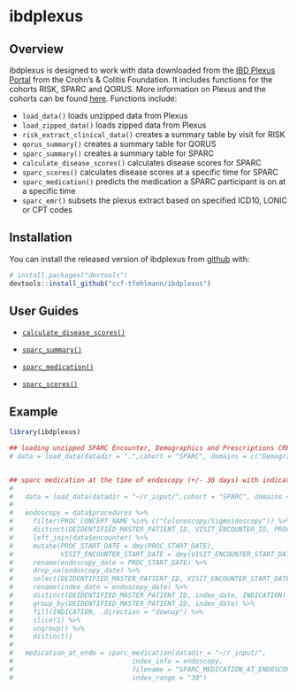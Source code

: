 
<!-- README.md is generated from README.Rmd. Please edit that file -->

# ibdplexus

<!-- badges: start -->

<!-- badges: end -->

## Overview

ibdplexus is designed to work with data downloaded from the [IBD Plexus
Portal](https://ibdplexus.org) from the Crohn’s & Colitis Foundation. It
includes functions for the cohorts RISK, SPARC and QORUS. More
information on Plexus and the cohorts can be found
[here](https://www.crohnscolitisfoundation.org/research/current-research-initiatives/ibd-plexus).
Functions include:

  - `load_data()` loads unzipped data from Plexus
  - `load_zipped_data()` loads zipped data from Plexus
  - `risk_extract_clinical_data()` creates a summary table by visit for
    RISK
  - `qorus_summary()` creates a summary table for QORUS
  - `sparc_summary()` creates a summary table for SPARC
  - `calculate_disease_scores()` calculates disease scores for SPARC
  - `sparc_scores()` calculates disease scores at a specific time for
    SPARC
  - `sparc_medication()` predicts the medication a SPARC participant is
    on at a specific time
  - `sparc_emr()` subsets the plexus extract based on specified ICD10,
    LONIC or CPT codes

## Installation

You can install the released version of ibdplexus from
[github](https://github.com/ccf-tfehlmann/ibdplexus) with:

``` r
# install.packages("devtools")
devtools::install_github("ccf-tfehlmann/ibdplexus")
```

## User Guides

  - <a href="https://github.com/ccf-tfehlmann/ibdplexus/blob/master/Calculating%20Disease%20Activity%20Scores%20for%20SPARC.pdf">`calculate_disease_scores()`</a>

  - <a href="https://github.com/ccf-tfehlmann/ibdplexus/blob/master/SPARC_Summary_userguide.pdf">`sparc_summary()`</a>

  - <a href="https://github.com/ccf-tfehlmann/ibdplexus/blob/master/sparc_medication_userguide.pdf">`sparc_medication()`</a>

  - <a href="https://github.com/ccf-tfehlmann/ibdplexus/blob/master/sparc_scores_at_index_userguide.pdf">`sparc_scores()`</a>

## Example

``` r
library(ibdplexus)

## loading unzipped SPARC Encounter, Demographics and Prescriptions CRF data only ----
# data = load_data(datadir = ".",cohort = "SPARC", domains = c("Demographics", "Prescriptions", "Encounter"), data_type = "CRF")


## sparc medication at the time of endoscopy (+/- 30 days) with indication ----
# 
#   data = load_data(datadir = "~/r_input/",cohort = "SPARC", domains = c("Procedures", "Encounter"), data_type = "BOTH")
# 
#   endoscopy = data$procedures %>% 
#     filter(PROC_CONCEPT_NAME %in% c("Colonoscopy/Sigmoidoscopy")) %>%
#     distinct(DEIDENTIFIED_MASTER_PATIENT_ID, VISIT_ENCOUNTER_ID, PROC_START_DATE, LOCATION, INDICATION) %>%
#     left_join(data$encounter) %>%
#     mutate(PROC_START_DATE = dmy(PROC_START_DATE), 
#            VISIT_ENCOUNTER_START_DATE = dmy(VISIT_ENCOUNTER_START_DATE)) %>%
#     rename(endoscopy_date = PROC_START_DATE) %>%
#     drop_na(endoscopy_date) %>%
#     select(DEIDENTIFIED_MASTER_PATIENT_ID, VISIT_ENCOUNTER_START_DATE, endoscopy_date, LOCATION, INDICATION) %>%
#     rename(index_date = endoscopy_date) %>%
#     distinct(DEIDENTIFIED_MASTER_PATIENT_ID, index_date, INDICATION) %>%
#     group_by(DEIDENTIFIED_MASTER_PATIENT_ID, index_date) %>%
#     fill(INDICATION, .direction = "downup") %>%
#     slice(1) %>%
#     ungroup() %>%
#     distinct()
#   
#   medication_at_endo = sparc_medication(datadir = "~/r_input/",
#                              index_info = endoscopy,
#                              filename = "SPARC_MEDICATION_AT_ENDOSCOPY.xlsx",
#                              index_range = "30")
```
